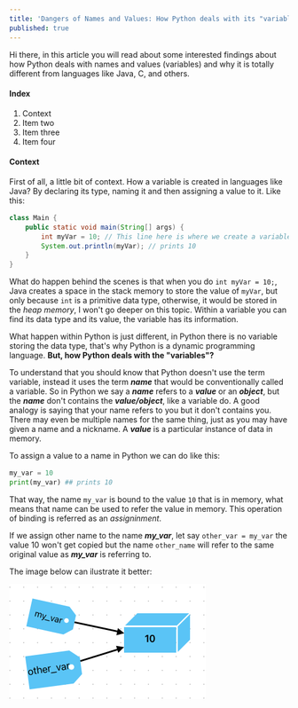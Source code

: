 ```yaml
---
title: 'Dangers of Names and Values: How Python deals with its "variables"'
published: true
---
```


Hi there, in this article you will read about some interested findings about how Python deals with names and values (variables) and why it is totally different from languages like Java, C, and others.

#### [](#index) Index

1.  Context
1.  Item two
1.  Item three
1.  Item four


#### [](#context) Context

First of all, a little bit of context. How a variable is created in languages like Java? By declaring its type, naming it and then assigning a value to it.
Like this:
```java
class Main {
    public static void main(String[] args) {
        int myVar = 10; // This line here is where we create a variable
        System.out.println(myVar); // prints 10
    }
}
```
What do happen behind the scenes is that when you do `int myVar = 10;`, Java creates a space in the stack memory to store the value of `myVar`, but only because `int` is a primitive data type, otherwise, it would be stored in the _heap memory_, I won't go deeper on this topic. Within a variable you can find its data type and its value, the variable has its information.

What happen within Python is just different, in Python there is no variable storing the data type, that's why Python is a dynamic programming language. **But, how Python deals with the "variables"?**

To understand that you should know that Python doesn't use the term variable, instead it uses the term _**name**_ that would be conventionally called a variable. So in Python we say a _**name**_ refers to a **_value_** or an _**object**_, but the _**name**_ don't contains the _**value/object**_, like a variable do. A good analogy is saying that your name refers to you but it don't contains you. There may even be multiple names for the same thing, just as you may have given a name and a nickname. A _**value**_ is a particular instance of data in memory.

To assign a value to a name in Python we can do like this:
```python
my_var = 10
print(my_var) ## prints 10
```

That way, the name `my_var` is bound to the value `10` that is in memory, what means that name can be used to refer the value in memory. This operation of binding is referred as an _assigninment_.

If we assign other name to the name **_my_var_**, let say `other_var = my_var` the value 10 won't get copied but the name `other_name` will refer to the same original value as **_my_var_** is referring to.

The image below can ilustrate it better:

![](https://github.com/odravison/odravison.github.io/blob/main/not_included_assets/assigning_two_names_same_value.png)

